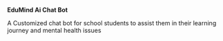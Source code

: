 **EduMind Ai Chat Bot**

A Customized chat bot for school students to assist them in their learning journey and mental health issues
